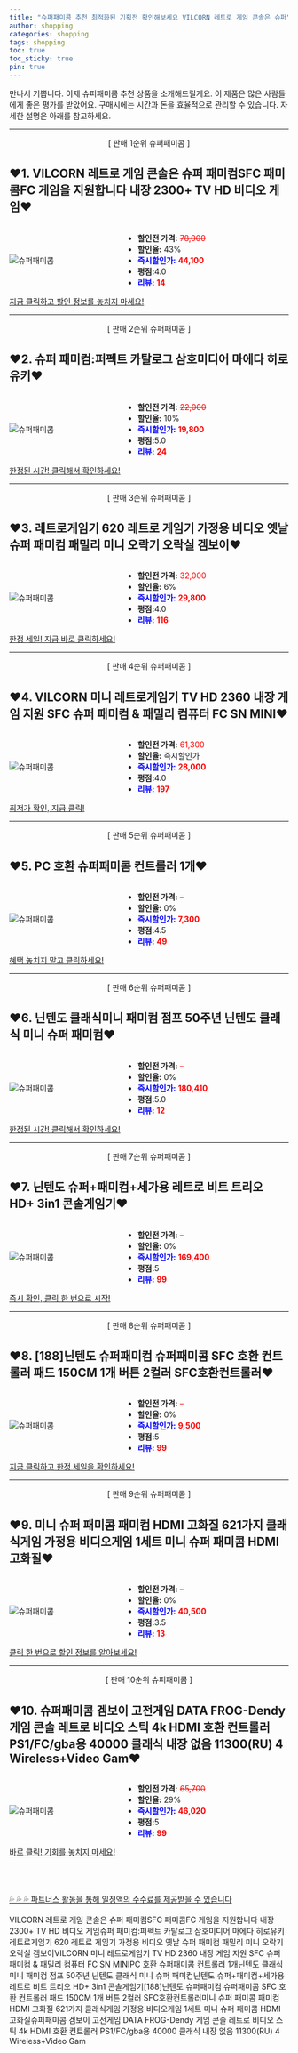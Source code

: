```yaml
---
title: "슈퍼패미콤 추천 최적화된 기획전 확인해보세요 VILCORN 레트로 게임 콘솔은 슈퍼"
author: shopping
categories: shopping
tags: shopping
toc: true
toc_sticky: true
pin: true
---
```

만나서 기쁩니다. 이제 슈퍼패미콤 추천 상품을 소개해드릴게요. 이 제품은 많은 사람들에게 좋은 평가를 받았어요. 구매시에는 시간과 돈을 효율적으로 관리할 수 있습니다. 자세한 설명은 아래를 참고하세요.

---
<p class="toplist" style="margin: 0 auto; display: block; width: fit-content;">[ 판매 1순위 슈퍼패미콤 ]</p>

<h2><strong>❤️1. VILCORN 레트로 게임 콘솔은 슈퍼 패미컴SFC 패미콤FC 게임을 지원합니다 내장 2300+ TV HD 비디오 게임❤️</strong></h2>

<div style="display: flex; align-items: center;">
    <div style="flex: 0.4;">
        <img src="https://thumbnail8.coupangcdn.com/thumbnails/remote/230x230ex/image/vendor_inventory/8231/5a53d2ea2c2607555ddde738c8692da2c9633b818d4277bde15f1617ab2b.jpg" alt="슈퍼패미콤" style="max-width: 100%;">
    </div>
    <div style="flex: 0.6; margin-left: 10px;">
        <ul>
            <li><strong>할인전 가격:</strong> <del style="color: red;">78,000</del></li>
            <li><strong>할인율:</strong> 43%</li>
            <li><span style='color:blue'><strong>즉시할인가:</strong></span> <span style='color:red'><strong>44,100</strong></span></li>
            <li><strong>평점:</strong>4.0</li>
            <li><span style='color:blue'><strong>리뷰:</strong></span> <span style='color:red'><strong>14</strong></span></li>
        </ul>
    </div>
</div>
<div class="center">
    <a href="https://William4Davisa.github.io?lptag=AF9450613&subid=githubio&pageKey=7525050361&traceid=V0-153&itemId=19744794345&vendorItemId=86848415128" class="myButton">
        지금 클릭하고 할인 정보를 놓치지 마세요!
    </a>
</div>


---
<p class="toplist" style="margin: 0 auto; display: block; width: fit-content;">[ 판매 2순위 슈퍼패미콤 ]</p>

<h2><strong>❤️2. 슈퍼 패미컴:퍼펙트 카탈로그 삼호미디어 마에다 히로유키❤️</strong></h2>

<div style="display: flex; align-items: center;">
    <div style="flex: 0.4;">
        <img src="https://thumbnail9.coupangcdn.com/thumbnails/remote/230x230ex/image/vendor_inventory/b1f2/224a339b1cdb82d8466b996eb99807ce9e566c443c53eff924b911293e9b.jpg" alt="슈퍼패미콤" style="max-width: 100%;">
    </div>
    <div style="flex: 0.6; margin-left: 10px;">
        <ul>
            <li><strong>할인전 가격:</strong> <del style="color: red;">22,000</del></li>
            <li><strong>할인율:</strong> 10%</li>
            <li><span style='color:blue'><strong>즉시할인가:</strong></span> <span style='color:red'><strong>19,800</strong></span></li>
            <li><strong>평점:</strong>5.0</li>
            <li><span style='color:blue'><strong>리뷰:</strong></span> <span style='color:red'><strong>24</strong></span></li>
        </ul>
    </div>
</div>
<div class="center">
    <a href="https://William4Davisa.github.io?lptag=AF9450613&subid=githubio&pageKey=1383568771&traceid=V0-153&itemId=2418203826&vendorItemId=70412424079" class="myButton">
        한정된 시간! 클릭해서 확인하세요!
    </a>
</div>


---
<p class="toplist" style="margin: 0 auto; display: block; width: fit-content;">[ 판매 3순위 슈퍼패미콤 ]</p>

<h2><strong>❤️3. 레트로게임기 620 레트로 게임기 가정용 비디오 옛날 슈퍼 패미컴 패밀리 미니 오락기 오락실 겜보이❤️</strong></h2>

<div style="display: flex; align-items: center;">
    <div style="flex: 0.4;">
        <img src="https://thumbnail8.coupangcdn.com/thumbnails/remote/230x230ex/image/vendor_inventory/55b6/1297a1e5e3b861eb47f1e123ceee77e6c473c14150b12f7b69b2e0e2591d.jpg" alt="슈퍼패미콤" style="max-width: 100%;">
    </div>
    <div style="flex: 0.6; margin-left: 10px;">
        <ul>
            <li><strong>할인전 가격:</strong> <del style="color: red;">32,000</del></li>
            <li><strong>할인율:</strong> 6%</li>
            <li><span style='color:blue'><strong>즉시할인가:</strong></span> <span style='color:red'><strong>29,800</strong></span></li>
            <li><strong>평점:</strong>4.0</li>
            <li><span style='color:blue'><strong>리뷰:</strong></span> <span style='color:red'><strong>116</strong></span></li>
        </ul>
    </div>
</div>
<div class="center">
    <a href="https://William4Davisa.github.io?lptag=AF9450613&subid=githubio&pageKey=1983425219&traceid=V0-153&itemId=3374058140&vendorItemId=71360753173" class="myButton">
        한정 세일! 지금 바로 클릭하세요!
    </a>
</div>


---
<p class="toplist" style="margin: 0 auto; display: block; width: fit-content;">[ 판매 4순위 슈퍼패미콤 ]</p>

<h2><strong>❤️4. VILCORN 미니 레트로게임기 TV HD 2360 내장 게임 지원 SFC 슈퍼 패미컴 & 패밀리 컴퓨터 FC SN MINI❤️</strong></h2>

<div style="display: flex; align-items: center;">
    <div style="flex: 0.4;">
        <img src="https://thumbnail9.coupangcdn.com/thumbnails/remote/230x230ex/image/vendor_inventory/ce18/670c5f9176c16630cee8522bd862aceba7efaca6f93e3bc84c660c406be5.jpg" alt="슈퍼패미콤" style="max-width: 100%;">
    </div>
    <div style="flex: 0.6; margin-left: 10px;">
        <ul>
            <li><strong>할인전 가격:</strong> <del style="color: red;">61,300</del></li>
            <li><strong>할인율:</strong> 즉시할인가</li>
            <li><span style='color:blue'><strong>즉시할인가:</strong></span> <span style='color:red'><strong>28,000</strong></span></li>
            <li><strong>평점:</strong>4.0</li>
            <li><span style='color:blue'><strong>리뷰:</strong></span> <span style='color:red'><strong>197</strong></span></li>
        </ul>
    </div>
</div>
<div class="center">
    <a href="https://William4Davisa.github.io?lptag=AF9450613&subid=githubio&pageKey=7442024368&traceid=V0-153&itemId=19354247315&vendorItemId=86467407865" class="myButton">
        최저가 확인, 지금 클릭!
    </a>
</div>


---
<p class="toplist" style="margin: 0 auto; display: block; width: fit-content;">[ 판매 5순위 슈퍼패미콤 ]</p>

<h2><strong>❤️5. PC 호환 슈퍼패미콤 컨트롤러 1개❤️</strong></h2>

<div style="display: flex; align-items: center;">
    <div style="flex: 0.4;">
        <img src="https://thumbnail7.coupangcdn.com/thumbnails/remote/230x230ex/image/retail/images/2020/12/21/17/4/e91027f4-3876-4589-b3de-148d9c2ecb33.jpg" alt="슈퍼패미콤" style="max-width: 100%;">
    </div>
    <div style="flex: 0.6; margin-left: 10px;">
        <ul>
            <li><strong>할인전 가격:</strong> <del style="color: red;">-</del></li>
            <li><strong>할인율:</strong> 0%</li>
            <li><span style='color:blue'><strong>즉시할인가:</strong></span> <span style='color:red'><strong>7,300</strong></span></li>
            <li><strong>평점:</strong>4.5</li>
            <li><span style='color:blue'><strong>리뷰:</strong></span> <span style='color:red'><strong>49</strong></span></li>
        </ul>
    </div>
</div>
<div class="center">
    <a href="https://William4Davisa.github.io?lptag=AF9450613&subid=githubio&pageKey=4650639443&traceid=V0-153&itemId=5798065193&vendorItemId=73096549175" class="myButton">
        혜택 놓치지 말고 클릭하세요!
    </a>
</div>


---
<p class="toplist" style="margin: 0 auto; display: block; width: fit-content;">[ 판매 6순위 슈퍼패미콤 ]</p>

<h2><strong>❤️6. 닌텐도 클래식미니 패미컴 점프 50주년 닌텐도 클래식 미니 슈퍼 패미컴❤️</strong></h2>

<div style="display: flex; align-items: center;">
    <div style="flex: 0.4;">
        <img src="https://thumbnail7.coupangcdn.com/thumbnails/remote/230x230ex/image/operator/601827243/804a6e79-164a-2d2b-a883-03f7f85e5a83.jpg" alt="슈퍼패미콤" style="max-width: 100%;">
    </div>
    <div style="flex: 0.6; margin-left: 10px;">
        <ul>
            <li><strong>할인전 가격:</strong> <del style="color: red;">-</del></li>
            <li><strong>할인율:</strong> 0%</li>
            <li><span style='color:blue'><strong>즉시할인가:</strong></span> <span style='color:red'><strong>180,410</strong></span></li>
            <li><strong>평점:</strong>5.0</li>
            <li><span style='color:blue'><strong>리뷰:</strong></span> <span style='color:red'><strong>12</strong></span></li>
        </ul>
    </div>
</div>
<div class="center">
    <a href="https://William4Davisa.github.io?lptag=AF9450613&subid=githubio&pageKey=204627530&traceid=V0-153&itemId=601827243&vendorItemId=4576832457" class="myButton">
        한정된 시간! 클릭해서 확인하세요!
    </a>
</div>


---
<p class="toplist" style="margin: 0 auto; display: block; width: fit-content;">[ 판매 7순위 슈퍼패미콤 ]</p>

<h2><strong>❤️7. 닌텐도 슈퍼+패미컴+세가용 레트로 비트 트리오 HD+ 3in1 콘솔게임기❤️</strong></h2>

<div style="display: flex; align-items: center;">
    <div style="flex: 0.4;">
        <img src="https://thumbnail7.coupangcdn.com/thumbnails/remote/230x230ex/image/vendor_inventory/5e8f/71957f5afd7c0b4b2390e5594e122aafc410d6d101fbbc0947499e96abbc.jpg" alt="슈퍼패미콤" style="max-width: 100%;">
    </div>
    <div style="flex: 0.6; margin-left: 10px;">
        <ul>
            <li><strong>할인전 가격:</strong> <del style="color: red;">-</del></li>
            <li><strong>할인율:</strong> 0%</li>
            <li><span style='color:blue'><strong>즉시할인가:</strong></span> <span style='color:red'><strong>169,400</strong></span></li>
            <li><strong>평점:</strong>5</li>
            <li><span style='color:blue'><strong>리뷰:</strong></span> <span style='color:red'><strong>99</strong></span></li>
        </ul>
    </div>
</div>
<div class="center">
    <a href="https://William4Davisa.github.io?lptag=AF9450613&subid=githubio&pageKey=7452720378&traceid=V0-153&itemId=19406333101&vendorItemId=86518236585" class="myButton">
        즉시 확인, 클릭 한 번으로 시작!
    </a>
</div>


---
<p class="toplist" style="margin: 0 auto; display: block; width: fit-content;">[ 판매 8순위 슈퍼패미콤 ]</p>

<h2><strong>❤️8. [188]닌텐도 슈퍼패미컴 슈퍼패미콤 SFC 호환 컨트롤러 패드 150CM 1개 버튼 2컬러 SFC호환컨트롤러❤️</strong></h2>

<div style="display: flex; align-items: center;">
    <div style="flex: 0.4;">
        <img src="https://thumbnail6.coupangcdn.com/thumbnails/remote/230x230ex/image/vendor_inventory/1e9f/a4f61be04b1f557992b2cd7f6428906027e5e063e3193a4250f45e80b91c.jpg" alt="슈퍼패미콤" style="max-width: 100%;">
    </div>
    <div style="flex: 0.6; margin-left: 10px;">
        <ul>
            <li><strong>할인전 가격:</strong> <del style="color: red;">-</del></li>
            <li><strong>할인율:</strong> 0%</li>
            <li><span style='color:blue'><strong>즉시할인가:</strong></span> <span style='color:red'><strong>9,500</strong></span></li>
            <li><strong>평점:</strong>5</li>
            <li><span style='color:blue'><strong>리뷰:</strong></span> <span style='color:red'><strong>99</strong></span></li>
        </ul>
    </div>
</div>
<div class="center">
    <a href="https://William4Davisa.github.io?lptag=AF9450613&subid=githubio&pageKey=8211812422&traceid=V0-153&itemId=23573133612&vendorItemId=90599067853" class="myButton">
        지금 클릭하고 한정 세일을 확인하세요!
    </a>
</div>


---
<p class="toplist" style="margin: 0 auto; display: block; width: fit-content;">[ 판매 9순위 슈퍼패미콤 ]</p>

<h2><strong>❤️9. 미니 슈퍼 패미콤 패미컴 HDMI 고화질 621가지 클래식게임 가정용 비디오게임 1세트 미니 슈퍼 패미콤 HDMI 고화질❤️</strong></h2>

<div style="display: flex; align-items: center;">
    <div style="flex: 0.4;">
        <img src="https://thumbnail10.coupangcdn.com/thumbnails/remote/230x230ex/image/vendor_inventory/fc2e/7415cb2d2c0a0167e900b861518f6669794e9a3355c61058fc3f336f50ab.jpg" alt="슈퍼패미콤" style="max-width: 100%;">
    </div>
    <div style="flex: 0.6; margin-left: 10px;">
        <ul>
            <li><strong>할인전 가격:</strong> <del style="color: red;">-</del></li>
            <li><strong>할인율:</strong> 0%</li>
            <li><span style='color:blue'><strong>즉시할인가:</strong></span> <span style='color:red'><strong>40,500</strong></span></li>
            <li><strong>평점:</strong>3.5</li>
            <li><span style='color:blue'><strong>리뷰:</strong></span> <span style='color:red'><strong>13</strong></span></li>
        </ul>
    </div>
</div>
<div class="center">
    <a href="https://William4Davisa.github.io?lptag=AF9450613&subid=githubio&pageKey=293937165&traceid=V0-153&itemId=927815828&vendorItemId=5304203656" class="myButton">
        클릭 한 번으로 할인 정보를 알아보세요!
    </a>
</div>


---
<p class="toplist" style="margin: 0 auto; display: block; width: fit-content;">[ 판매 10순위 슈퍼패미콤 ]</p>

<h2><strong>❤️10. 슈퍼패미콤 겜보이 고전게임 DATA FROG-Dendy 게임 콘솔 레트로 비디오 스틱 4k HDMI 호환 컨트롤러 PS1/FC/gba용 40000 클래식 내장 없음 11300(RU) 4 Wireless+Video Gam❤️</strong></h2>

<div style="display: flex; align-items: center;">
    <div style="flex: 0.4;">
        <img src="https://thumbnail8.coupangcdn.com/thumbnails/remote/230x230ex/image/vendor_inventory/7142/c00806aa2ec7e6bc83e0872cd84d27f0a7a1949aef59557091065e2160b4.jpg" alt="슈퍼패미콤" style="max-width: 100%;">
    </div>
    <div style="flex: 0.6; margin-left: 10px;">
        <ul>
            <li><strong>할인전 가격:</strong> <del style="color: red;">65,700</del></li>
            <li><strong>할인율:</strong> 29%</li>
            <li><span style='color:blue'><strong>즉시할인가:</strong></span> <span style='color:red'><strong>46,020</strong></span></li>
            <li><strong>평점:</strong>5</li>
            <li><span style='color:blue'><strong>리뷰:</strong></span> <span style='color:red'><strong>99</strong></span></li>
        </ul>
    </div>
</div>
<div class="center">
    <a href="https://William4Davisa.github.io?lptag=AF9450613&subid=githubio&pageKey=7238287554&traceid=V0-153&itemId=18384981902&vendorItemId=90766874402" class="myButton">
        바로 클릭! 기회를 놓치지 마세요!
    </a>
</div>

<br><br><br>[💦 💦 💦 파트너스 활동을 통해 일정액의 수수료를 제공받을 수 있습니다](https://link.coupang.com/a/bcpT2c)<br><br>VILCORN 레트로 게임 콘솔은 슈퍼 패미컴SFC 패미콤FC 게임을 지원합니다 내장 2300+ TV HD 비디오 게임슈퍼 패미컴:퍼펙트 카탈로그 삼호미디어 마에다 히로유키레트로게임기 620 레트로 게임기 가정용 비디오 옛날 슈퍼 패미컴 패밀리 미니 오락기 오락실 겜보이VILCORN 미니 레트로게임기 TV HD 2360 내장 게임 지원 SFC 슈퍼 패미컴 & 패밀리 컴퓨터 FC SN MINIPC 호환 슈퍼패미콤 컨트롤러 1개닌텐도 클래식미니 패미컴 점프 50주년 닌텐도 클래식 미니 슈퍼 패미컴닌텐도 슈퍼+패미컴+세가용 레트로 비트 트리오 HD+ 3in1 콘솔게임기[188]닌텐도 슈퍼패미컴 슈퍼패미콤 SFC 호환 컨트롤러 패드 150CM 1개 버튼 2컬러 SFC호환컨트롤러미니 슈퍼 패미콤 패미컴 HDMI 고화질 621가지 클래식게임 가정용 비디오게임 1세트 미니 슈퍼 패미콤 HDMI 고화질슈퍼패미콤 겜보이 고전게임 DATA FROG-Dendy 게임 콘솔 레트로 비디오 스틱 4k HDMI 호환 컨트롤러 PS1/FC/gba용 40000 클래식 내장 없음 11300(RU) 4 Wireless+Video Gam